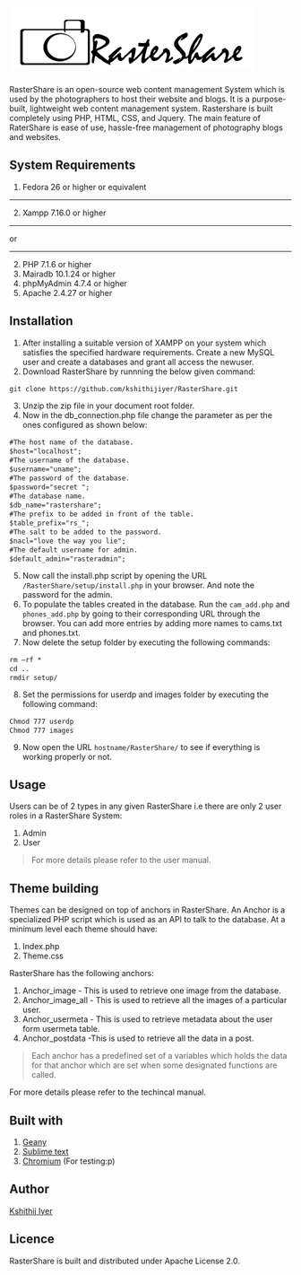 # ![logo](https://github.com/kshithijiyer/RasterShare/blob/master/resources/images/logo.png)
RasterShare is an open-source web content management System which is used by the photographers to host their website and blogs. It is a purpose-built, lightweight web content management system. Rastershare is built completely using PHP, HTML, CSS, and Jquery. The main feature of RaterShare is ease of use, hassle-free management of photography blogs and websites. 

## System Requirements
1. Fedora 26 or higher or equivalent
*****
2. Xampp 7.16.0 or higher
****
or
****
2. PHP 7.1.6 or higher
3. Mairadb 10.1.24 or higher
4. phpMyAdmin 4.7.4 or higher
5. Apache 2.4.27 or higher


## Installation
1. After installing a suitable version of XAMPP on your system which satisfies the specified hardware requirements. Create a new MySQL user and create a databases and grant all access the newuser.
2. Download RasterShare by runnning the below given command:
```
git clone https://github.com/kshithijiyer/RasterShare.git
```
3. Unzip the zip file in your document root folder.
4. Now in the db_connection.php file change the parameter as per the ones configured as shown below:
```
#The host name of the database.
$host="localhost";
#The username of the database.
$username="uname";
#The password of the database.
$password="secret ";
#The database name.
$db_name="rastershare";
#The prefix to be added in front of the table.
$table_prefix="rs_";
#The salt to be added to the password.
$nacl="love the way you lie";
#The default username for admin.
$default_admin="rasteradmin";
```
5. Now call the install.php script by opening the URL ```/RasterShare/setup/install.php``` in your browser. And note the password for the admin.
6. To populate the tables created in the database. Run the ```cam_add.php``` and ```phones_add.php``` by going to their corresponding URL through the browser. You can add more
entries by adding more names to cams.txt and phones.txt.
7. Now delete the setup folder by executing the following commands:
```
rm –rf *
cd ..
rmdir setup/
```
8. Set the permissions for userdp and images folder by executing the following command:
```
Chmod 777 userdp
Chmod 777 images
```
9. Now open the URL ```hostname/RasterShare/``` to see if everything is working properly or not.

## Usage 
Users can be of 2 types in any given RasterShare i.e there are only 2 user roles in a RasterShare System:
1. Admin
2. User
> For more details please refer to the user manual.

## Theme building 
Themes can be designed on top of anchors in RasterShare. An Anchor is a specialized PHP script which is used as an API to talk to the database. At a minimum level each theme should have:
1. Index.php
2. Theme.css

RasterShare has the following anchors:
1. Anchor_image - This is used to retrieve one image from the database.
2. Anchor_image_all - This is used to retrieve all the images of a particular user.
3. Anchor_usermeta - This is used to retrieve metadata about the user form usermeta table.
4. Anchor_postdata -This is used to retrieve all the data in a post.

> Each anchor has a predefined set of a variables which holds the data for that anchor which are set when some designated functions are called.

For more details please refer to the techincal manual.

## Built with
1. [Geany](https://www.geany.org/Main/HomePage)
2. [Sublime text](https://www.sublimetext.com/)
3. [Chromium](https://www.chromium.org/Home) (For testing:p)

## Author
[Kshithij Iyer](https://www.linkedin.com/in/kshithij-iyer/)

## Licence 
RasterShare is built and distributed under Apache License 2.0.
